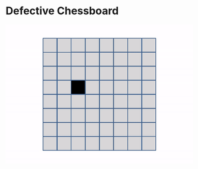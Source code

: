 # Defective Chessboard 

<img src="Defective Chessboard.gif" alt="Implementation of Defective Chessboard Problem"/>
